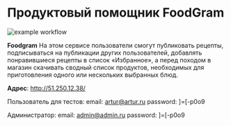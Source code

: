 # Продуктовый помощник FoodGram
![example workflow](https://github.com/h0t0sh0/foodgram-project-react/actions/workflows/main.yml/badge.svg)

**Foodgram** На этом сервисе пользователи смогут публиковать рецепты, подписываться на публикации других пользователей, добавлять понравившиеся рецепты в список «Избранное», а перед походом в магазин скачивать сводный список продуктов, необходимых для приготовления одного или нескольких выбранных блюд.

**Адрес**: http://51.250.12.38/

Пользователь для тестов:
email: artur@artur.ru
password: ]=[-p0o9

Администратор:
email: admin@admin.ru
password: ]=[-p0o9
